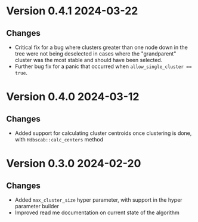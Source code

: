 # Version 0.4.1 2024-03-22
## Changes
- Critical fix for a bug where clusters greater than one node down in the tree were not being deselected in 
  cases where the "grandparent" cluster was the most stable and should have been selected.
- Further bug fix for a panic that occurred when `allow_single_cluster == true`.

# Version 0.4.0 2024-03-12
## Changes
- Added support for calculating cluster centroids once clustering is done, with `Hdbscab::calc_centers` method

# Version 0.3.0 2024-02-20
## Changes
 - Added `max_cluster_size` hyper parameter, with support in the hyper parameter builder 
 - Improved read me documentation on current state of the algorithm